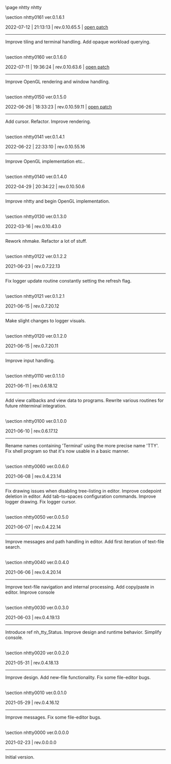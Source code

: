 \page nhtty nhtty

<div style="max-width:700px;">

\section nhtty0161 ver.0.1.6.1

2022-07-12 | 21:13:13 | rev.0.10.65.5 | [open patch](../../patches/html/md_pages_498b574fad1336aa60b70a56af891b5def879083.html)

 ---

 Improve tiling and terminal handling. Add opaque workload querying.



<br>\section nhtty0160 ver.0.1.6.0

2022-07-11 | 19:36:24 | rev.0.10.63.6 | [open patch](../../patches/html/md_pages_b70d2f7003b4ab08a55d81d9bcfce1e5f251cd1f.html)

 ---

 Improve OpenGL rendering and window handling.

<br>\section nhtty0150 ver.0.1.5.0

2022-06-26 | 18:33:23 | rev.0.10.59.11 | [open patch](../../patches/html/md_pages_200c10bc1f4174699465ed7f44a6df32f215fc36.html)

 ---

 Add cursor. Refactor. Improve rendering.

<br>\section nhtty0141 ver.0.1.4.1

2022-06-22 | 22:33:10 | rev.0.10.55.16

 ---

 Improve OpenGL implementation etc..

<br>\section nhtty0140 ver.0.1.4.0

2022-04-29 | 20:34:22 | rev.0.10.50.6

 ---

 Improve nhtty and begin OpenGL implementation.



<br>\section nhtty0130 ver.0.1.3.0

2022-03-16 | rev.0.10.43.0

 ---

 Rework nhmake. Refactor a lot of stuff.

<br>\section nhtty0122 ver.0.1.2.2

2021-06-23 | rev.0.7.22.13

 ---

 Fix logger update routine constantly setting the refresh flag.

<br>\section nhtty0121 ver.0.1.2.1

2021-06-15 | rev.0.7.20.12

 ---

 Make slight changes to logger visuals.

<br>\section nhtty0120 ver.0.1.2.0

2021-06-15 | rev.0.7.20.11

 ---

 Improve input handling.

<br>\section nhtty0110 ver.0.1.1.0

2021-06-11 | rev.0.6.18.12

 ---

 Add view callbacks and view data to programs. Rewrite various routines for future nhterminal integration.

<br>\section nhtty0100 ver.0.1.0.0

2021-06-10 | rev.0.6.17.12

 ---

 Rename names containing 'Terminal' using the more precise name 'TTY'. Fix shell program so that it's now usable in a basic manner.

<br>\section nhtty0060 ver.0.0.6.0

2021-06-08 | rev.0.4.23.14

 ---

 Fix drawing issues when disabling tree-listing in editor. Improve codepoint deletion in editor. Add tab-to-spaces configuration commands. Improve logger drawing. Fix logger cursor.

<br>\section nhtty0050 ver.0.0.5.0

2021-06-07 | rev.0.4.22.14

 ---

 Improve messages and path handling in editor. Add first iteration of text-file search.

<br>\section nhtty0040 ver.0.0.4.0

2021-06-06 | rev.0.4.20.14

 ---

 Improve text-file navigation and internal processing. Add copy/paste in editor. Improve console

<br>\section nhtty0030 ver.0.0.3.0

2021-06-03 | rev.0.4.19.13

 ---

 Introduce ref nh_tty_Status. Improve design and runtime behavior. Simplify console.

<br>\section nhtty0020 ver.0.0.2.0

2021-05-31 | rev.0.4.18.13

 ---

 Improve design. Add new-file functionality. Fix some file-editor bugs.

<br>\section nhtty0010 ver.0.0.1.0

2021-05-29 | rev.0.4.16.12

 ---

 Improve messages. Fix some file-editor bugs.

<br>\section nhtty0000 ver.0.0.0.0

2021-02-23 | rev.0.0.0.0

 ---

 Initial version.

<br></div>